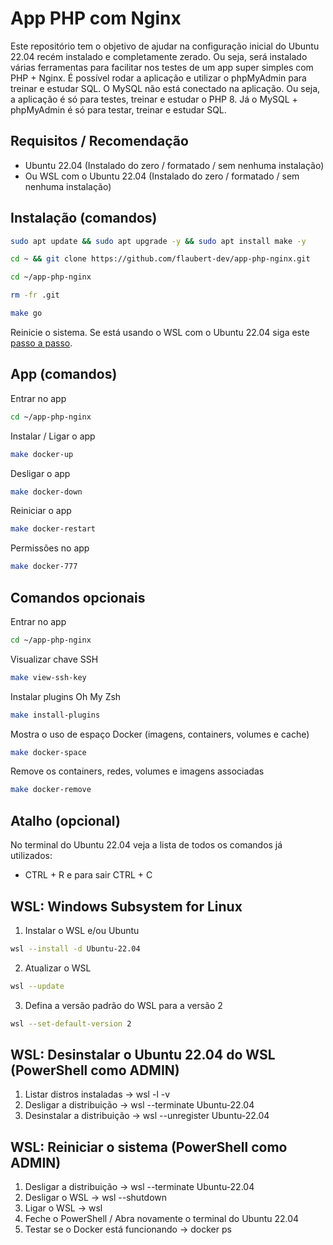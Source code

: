 # App PHP com Nginx

Este repositório tem o objetivo de ajudar na configuração inicial do Ubuntu 22.04 recém instalado e completamente zerado. Ou seja, será instalado várias ferramentas para facilitar nos testes de um app super simples com PHP + Nginx. É possível rodar a aplicação e utilizar o phpMyAdmin para treinar e estudar SQL. O MySQL não está conectado na aplicação. Ou seja, a aplicação é só para testes, treinar e estudar o PHP 8. Já o MySQL + phpMyAdmin é só para testar, treinar e estudar SQL.

## Requisitos / Recomendação

- Ubuntu 22.04 (Instalado do zero / formatado / sem nenhuma instalação) 
- Ou WSL com o Ubuntu 22.04 (Instalado do zero / formatado / sem nenhuma instalação)

## Instalação (comandos)

```bash
sudo apt update && sudo apt upgrade -y && sudo apt install make -y
```

```bash
cd ~ && git clone https://github.com/flaubert-dev/app-php-nginx.git
```

```bash
cd ~/app-php-nginx
```

```bash
rm -fr .git
```

```bash
make go
```

Reinicie o sistema. Se está usando o WSL com o Ubuntu 22.04 siga este [passo a passo](https://github.com/flaubert-dev/app-php-nginx?tab=readme-ov-file#wsl-reiniciar-o-sistema-powershell-como-admin).

## App (comandos)

Entrar no app

```zsh
cd ~/app-php-nginx
```

Instalar / Ligar o app 

```zsh
make docker-up
```

Desligar o app

```zsh
make docker-down
```

Reiniciar o app

```zsh
make docker-restart
```

Permissões no app

```zsh
make docker-777
```

## Comandos opcionais

Entrar no app 

```zsh
cd ~/app-php-nginx
```

Visualizar chave SSH

```zsh
make view-ssh-key
```

Instalar plugins Oh My Zsh

```zsh
make install-plugins
```

Mostra o uso de espaço Docker (imagens, containers, volumes e cache) 

```zsh
make docker-space
```

Remove os containers, redes, volumes e imagens associadas

```zsh
make docker-remove
```

## Atalho (opcional)

No terminal do Ubuntu 22.04 veja a lista de todos os comandos já utilizados: 

- CTRL + R e para sair CTRL + C

## WSL: Windows Subsystem for Linux

1. Instalar o WSL e/ou Ubuntu

```zsh
wsl --install -d Ubuntu-22.04
```

2. Atualizar o WSL

```zsh
wsl --update
```

3. Defina a versão padrão do WSL para a versão 2 

```zsh
wsl --set-default-version 2
```

## WSL: Desinstalar o Ubuntu 22.04 do WSL (PowerShell como ADMIN)

1. Listar distros instaladas  -> wsl -l -v
2. Desligar a distribuição    -> wsl --terminate Ubuntu-22.04
3. Desinstalar a distribuição -> wsl --unregister Ubuntu-22.04

## WSL: Reiniciar o sistema (PowerShell como ADMIN)

1. Desligar a distribuição -> wsl --terminate Ubuntu-22.04
2. Desligar o WSL          -> wsl --shutdown
3. Ligar o WSL             -> wsl
4. Feche o PowerShell / Abra novamente o terminal do Ubuntu 22.04
5. Testar se o Docker está funcionando -> docker ps
